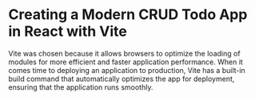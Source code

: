 # Creating a Modern CRUD Todo App in React with Vite
Vite was chosen because it allows browsers to optimize the loading of modules for more efficient and faster application performance. When it comes time to deploying an application to production, Vite has a built-in build command that automatically optimizes the app for deployment, ensuring that the application runs smoothly.